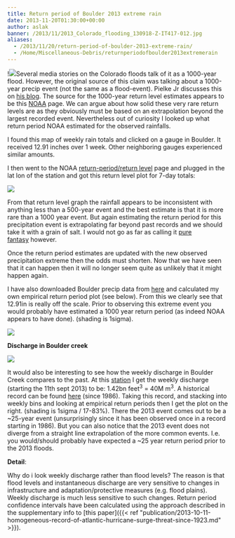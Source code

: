 ```yaml
---
title: Return period of Boulder 2013 extreme rain
date: 2013-11-20T01:30:00+00:00
author: aslak
banner: /2013/11/2013_Colorado_flooding_130918-Z-IT417-012.jpg
aliases:
  - /2013/11/20/return-period-of-boulder-2013-extreme-rain/
  - /Home/Miscellaneous-Debris/returnperiodofboulder2013extremerain
---
```

!![](/2016/02/boulder207day20precip2013.png)Several media stories on the Colorado floods talk of it as a 1000-year flood. However, the original source of this claim was talking about a 1000-year precip event (not the same as a flood-event). Pielke Jr discusses this on [his blog](http://rogerpielkejr.blogspot.dk/2013/09/how-fantasy-becomes-fact.html?m=1). The source for the 1000-year return level estimates appears to be this [NOAA](http://hdsc.nws.noaa.gov/hdsc/pfds/pfds_map_cont.html?bkmrk=co) page. We can argue about how solid these very rare return levels are as they obviously must be based on an extrapolation beyond the largest recorded event. Nevertheless out of curiosity I looked up what return period NOAA estimated for the observed rainfalls.
  
I found this map of weekly rain totals and clicked on a gauge in Boulder. It received 12.91 inches over 1 week. Other neighboring gauges experienced similar amounts.
  
I then went to the NOAA [return-period/return level](http://hdsc.nws.noaa.gov/hdsc/pfds/pfds_map_cont.html?bkmrk=co) page and plugged in the lat lon of the station and got this return level plot for 7-day totals:
  
![](/2016/02/7day20return.png)
  
From that return level graph the rainfall appears to be inconsistent with anything less than a 500-year event and the best estimate is that it is more rare than a 1000 year event. But again estimating the return period for this precipitation event is extrapolating far beyond past records and we should take it with a grain of salt. I would not go as far as calling it [pure fantasy](http://rogerpielkejr.blogspot.dk/2013/09/how-fantasy-becomes-fact.html) however.
  
Once the return period estimates are updated with the new observed precipitation extreme then the odds must shorten. Now that we have seen that it can happen then it will no longer seem quite as unlikely that it might happen again.
  
I have also downloaded Boulder precip data from [here](http://www.esrl.noaa.gov/psd/boulder/data.daily.html) and calculated my own empirical return period plot (see below). From this we clearly see that 12.91in is really off the scale. Prior to observing this extreme event you would probably have estimated a 1000 year return period (as indeed NOAA appears to have done). (shading is 1sigma).
  
![](/2016/02/ColoradoPrecip.png)

**Discharge in Boulder creek**
  
![](/2016/02/Colorado2013.png)
  
It would also be interesting to see how the weekly discharge in Boulder Creek compares to the past. At this [station](http://waterdata.usgs.gov/nwis/uv?cb_00060=on&format=gif_default&period=&begin_date=2013-09-11&end_date=2013-09-21&site_no=06730200) I get the weekly discharge (starting the 11th sept 2013) to be: 1.42bn feet<sup>3</sup> = 40M m<sup>3</sup>. A historical record can be found [here](http://waterdata.usgs.gov/co/nwis/dv?cb_00060=on&format=rdb&period=&begin_date=1986-10-01&end_date=2013-09-19&site_no=06730200&referred_module=sw) (since 1986). Taking this record, and stacking into weekly bins and looking at empirical return periods then I get the plot on the right. (shading is 1sigma / 17-83%). There the 2013 event comes out to be a ~25-year event (unsurprisingly since it has been observed once in a record starting in 1986). But you can also notice that the 2013 event does not diverge from a straight line extrapolation of the more common events. I.e. you would/should probably have expected a ~25 year return period prior to the 2013 floods.
  
**Detail**:
  
Why do i look weekly discharge rather than flood levels? The reason is that flood levels and instantaneous discharge are very sensitive to changes in infrastructure and adaptation/protective measures (e.g. flood plains). Weekly discharge is much less sensitive to such changes. Return period confidence intervals have been calculated using the approach described in the supplementary info to [this paper]({{< ref "publication/2013-10-11-homogeneous-record-of-atlantic-hurricane-surge-threat-since-1923.md" >}}).
